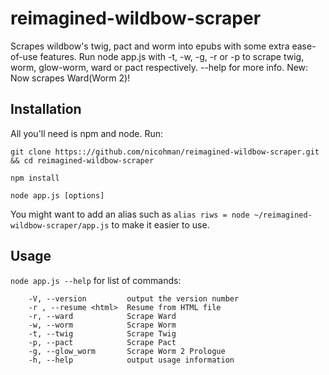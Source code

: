 # reimagined-wildbow-scraper
Scrapes wildbow's twig, pact and worm into epubs with some extra ease-of-use features.
Run node app.js with -t, -w, -g, -r or -p to scrape twig, worm, glow-worm, ward or pact respectively. --help for more info.
New: Now scrapes Ward(Worm 2)!

## Installation

All you'll need is npm and node. Run:

`git clone https:://github.com/nicohman/reimagined-wildbow-scraper.git && cd reimagined-wildbow-scraper`

`npm install`

`node app.js [options]`

You might want to add an alias such as `alias riws = node ~/reimagined-wildbow-scraper/app.js` to make it easier to use.

## Usage
`node app.js --help` for list of commands:
```
    -V, --version         output the version number
    -r , --resume <html>  Resume from HTML file
    -r, --ward            Scrape Ward
    -w, --worm            Scrape Worm
    -t, --twig            Scrape Twig
    -p, --pact            Scrape Pact
    -g, --glow_worm       Scrape Worm 2 Prologue
    -h, --help            output usage information
```
